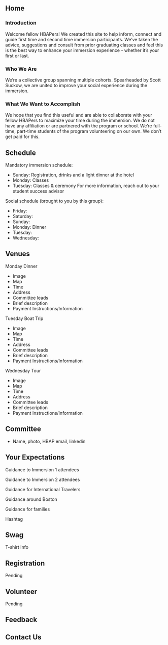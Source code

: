 ## Home

### Introduction

Welcome fellow HBAPers! We created this site to help inform, connect and guide first time and second time immersion participants. We’ve taken the advice, suggestions and consult from prior graduating classes and feel this is the best way to enhance your immersion experience - whether it’s your first or last. 

### Who We Are

We’re a collective group spanning multiple cohorts. Spearheaded by Scott Suckow, we are united to improve your social experience during the immersion. 

### What We Want to Accomplish

We hope that you find this useful and are able to collaborate with your fellow HBAPers to maximize your time during the immersion. We do not have any affiliation or are partnered with the program or school. We’re full-time, part-time students of the program volunteering on our own. We don’t get paid for this. 

## Schedule

Mandatory immersion schedule: 
- Sunday: Registration, drinks and a light dinner at the hotel
- Monday: Classes
- Tuesday: Classes & ceremony
For more information, reach out to your student success advisor

Social schedule (brought to you by this group):
- Friday: 
- Saturday:
- Sunday: 
- Monday: Dinner
- Tuesday: 
- Wednesday: 

## Venues

Monday Dinner
- Image
- Map
- Time
- Address
- Committee leads
- Brief description
- Payment Instructions/Information

Tuesday Boat Trip
- Image
- Map
- Time
- Address
- Committee leads
- Brief description
- Payment Instructions/Information

Wednesday Tour
- Image
- Map
- Time
- Address
- Committee leads
- Brief description
- Payment Instructions/Information


## Committee 

- Name, photo, HBAP email, linkedin

## Your Expectations

Guidance to Immersion 1 attendees

Guidance to Immersion 2 attendees

Guidance for International Travelers

Guidance around Boston 

Guidance for families

Hashtag

## Swag

T-shirt Info

## Registration 

Pending

## Volunteer

Pending

## Feedback

## Contact Us



